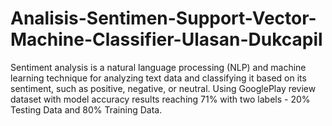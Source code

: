 # Analisis-Sentimen-Support-Vector-Machine-Classifier-Ulasan-Dukcapil
Sentiment analysis is a natural language processing (NLP) and machine learning technique for analyzing text data and classifying it based on its sentiment, such as positive, negative, or neutral. Using GooglePlay review dataset with model accuracy results reaching 71% with two labels - 20% Testing Data and 80% Training Data.
